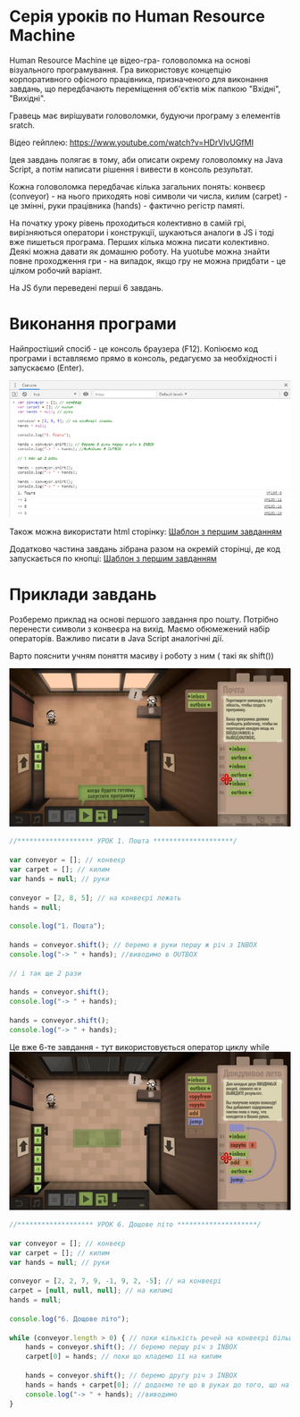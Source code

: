 # Серія уроків по Human Resource Machine

Human Resource Machine це відео-гра- головоломка на основі візуального програмування. Гра використовує концепцію корпоративного офісного працівника, призначеного для виконання завдань, що передбачають переміщення об'єктів між папкою "Вхідні", "Вихідні".

Гравець має вирішувати головоломки, будуючи програму з елементів sratch.

Відео гейплею: https://www.youtube.com/watch?v=HDrVlvUGfMI



Ідея завдань полягає в тому, аби описати окрему головоломку на Java Script, а потім написати рішення і вивести в консоль результат.

Кожна головоломка передбачає кілька загальних понять: конвеєр (conveyor) - на нього приходять нові символи чи числа, килим (carpet) - це змінні, руки працівника (hands) - фактично регістр памяті.

 На початку уроку рівень проходиться колективно в самій грі, вирізняються оператори і конструкції, шукаються аналоги в JS і тоді вже пишеться програма. Перших кілька можна писати колективно. Деякі можна давати як домашню роботу. На yuotube можна знайти повне проходження гри - на випадок, якщо гру не можна придбати - це цілком робочий варіант.

 На JS були переведені перші 6 завдань.

# Виконання програми
Найпростіший спосіб - це консоль браузера (F12). Копіюємо код програми і вставляємо прямо в консоль, редагуємо за необхідності і запускаємо (Enter).

![image](/HumanResourceMachine/img/console.PNG)

Також можна використати html сторінку: [Шаблон з першим завданням](template.html)

Додатково частина завдань зібрана разом на окремій сторінці, де код запускається по кнопці: [Шаблон з першим завданням](index.html)

# Приклади завдань
Розберемо приклад на основі першого завдання про пошту. Потрібно перенести символи з конвеєра на вихід. Маємо обюмежений набір операторів. Важливо писати в Java Script аналогічні дії. 

Варто пояснити учням поняття масиву і роботу з ним ( такі як shift())

![image](/HumanResourceMachine/img/1.jpg)

```javascript
//******************* УРОК 1. Пошта ********************/

var conveyor = []; // конвеєр
var carpet = []; // килим
var hands = null; // руки

conveyor = [2, 8, 5]; // на конвеєрі лежать
hands = null;

console.log("1. Пошта");

hands = conveyor.shift(); // беремо в руки першу ж річ з INBOX
console.log("-> " + hands); //виводимо в OUTBOX

// i так ще 2 рази

hands = conveyor.shift();
console.log("-> " + hands);

hands = conveyor.shift();
console.log("-> " + hands);

```
Це вже 6-те завдання - тут використовується оператор циклу while
![image](/HumanResourceMachine/img/6.jpg)
```javascript
//******************* УРОК 6. Дощове літо ********************/

var conveyor = []; // конвеєр
var carpet = []; // килим
var hands = null; // руки

conveyor = [2, 2, 7, 9, -1, 9, 2, -5]; // на конвеєрі
carpet = [null, null, null]; // на килимі
hands = null;

console.log("6. Дощове літо");

while (conveyor.length > 0) { // поки кількість речей на конвеєрі більша за 0 - повторюємо ці команди: 
    hands = conveyor.shift(); // беремо першу річ з INBOX
    carpet[0] = hands; // поки що кладемо її на килим

    hands = conveyor.shift(); // беремо другу річ з INBOX
    hands = hands + carpet[0]; // додаємо те що в руках до того, що на килимі
    console.log("-> " + hands); //виводимо
}

```

